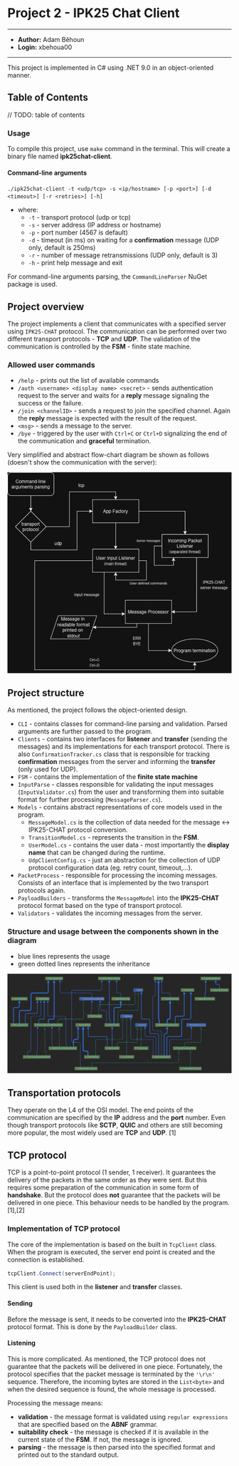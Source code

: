 # Project 2 - IPK25 Chat Client

---
- **Author:** Adam Běhoun
- **Login:** xbehoua00
---

This project is implemented in C# using .NET 9.0 in an object-oriented manner.
	
## Table of Contents

// TODO: table of contents

### Usage

To compile this project, use `make` command in the terminal. This will create a binary file named **ipk25chat-client**.

#### Command-line arguments
`./ipk25chat-client -t <udp/tcp> -s <ip/hostname> [-p <port>] [-d <timeout>] [-r <retries>] [-h]`
- where:
  - `-t` - transport protocol (udp or tcp)
  - `-s` - server address (IP address or hostname)
  - `-p` - port number (4567 is default)
  - `-d` - timeout (in ms) on waiting for a **confirmation** message (UDP only, default is 250ms)
  - `-r` - number of message retransmissions (UDP only, default is 3) 
  - `-h` - print help message and exit
  

For command-line arguments parsing, the `CommandLineParser` NuGet package is used. 

## Project overview
The project implements a client that communicates with a specified server using `IPK25-CHAT` protocol. The communication can be performed over two different transport protocols - **TCP** and **UDP**. The validation of the communication is controlled by the **FSM** - finite state machine. 

### Allowed user commands
- `/help` - prints out the list of available commands
- `/auth <username> <display name> <secret>` - sends authentication request to the server and waits for a **reply** message signaling the success or the failure.
- `/join <channelID>` - sends a request to join the specified channel. Again the **reply** message is expected with the result of the request.
- `<msg>` - sends a message to the server.
- `/bye` - triggered by the user with `Ctrl+C` or `Ctrl+D` signalizing the end of the communication and **graceful** termination.

Very simplified and abstract flow-chart diagram be shown as follows (doesn't show the communication with the server):

![Flow chart](images/IPK25-chat.drawio(1).png)

## Project structure
As mentioned, the project follows the object-oriented design.
- `CLI` - contains classes for command-line parsing and validation. Parsed arguments are further passed to the program.
- `Clients` - contains two interfaces for **listener** and **transfer** (sending the messages) and its implementations for each transport protocol. There is also `ConfirmationTracker.cs` class that is responsible for tracking **confirmation** messages from the server and informing the **transfer** (only used for UDP).
- `FSM` - contains the implementation of the **finite state machine**
- `InputParse` - classes responsible for validating the input messages (`InputValidator.cs`) from the user and transforming them into suitable format for further processing (`MessageParser.cs`).
- `Models` - contains abstract representations of core models used in the program. 
  - `MessageModel.cs` is the collection of data needed for the message <-> IPK25-CHAT protocol conversion. 
  - `TransitionModel.cs` - represents the transition in the **FSM**.
  - `UserModel.cs` - contains the user data - most importantly the **display name** that can be changed during the runtime.
  - `UdpClientConfig.cs` - just an abstraction for the collection of UDP protocol configuration data (eg. retry count, timeout,...).
- `PacketProcess` - responsible for processing the incoming messages. Consists of an interface that is implemented by the two transport protocols again.
- `PayloadBuilders` - transforms the `MessageModel` into the **IPK25-CHAT** protocol format based on the type of transport protocol.
- `Validators` - validates the incoming messages from the server. 

### Structure and usage between the components shown in the diagram
- blue lines represents the usage
- green dotted lines represents the inheritance

![Diagram](images/IPK25-chat-usage-diagram.png)

## Transportation protocols
They operate on the L4 of the OSI model. The end points of the communication are specified by the **IP** address and the **port** number. Even though transport protocols like **SCTP**, **QUIC** and others are still becoming more popular, the most widely used are **TCP** and **UDP**. [1]

## TCP protocol
TCP is a point-to-point protocol (1 sender, 1 receiver). It guarantees the delivery of the packets in the same order as they were sent. But this requires some preparation of the communication in some form of **handshake**. But the protocol does **not** guarantee that the packets will be delivered in one piece. This behaviour needs to be handled by the program. [1],[2]

### Implementation of TCP protocol
The core of the implementation is based on the built in `TcpClient` class. When the program is executed, the server end point is created and the connection is established. 
```csharp
tcpClient.Connect(serverEndPoint);
```
This client is used both in the **listener** and **transfer** classes. 

#### Sending
Before the message is sent, it needs to be converted into the **IPK25-CHAT** protocol format. This is done by the `PayloadBuilder` class. 

#### Listening
This is more complicated. As mentioned, the TCP protocol does not guarantee that the packets will be delivered in one piece. Fortunately, the protocol specifies that the packet message is terminated by the `'\r\n'` sequence.
Therefore, the incoming bytes are stored in the `List<byte>` and when the desired sequence is found, the whole message is processed.

Processing the message means:
- **validation** - the message format is validated using `regular expressions` that are specified based on the **ABNF** grammar.
- **suitability check** - the message is checked if it is available in the current state of the **FSM**. If not, the message is ignored.
- **parsing** - the message is then parsed into the specified format and printed out to the standard output.

















